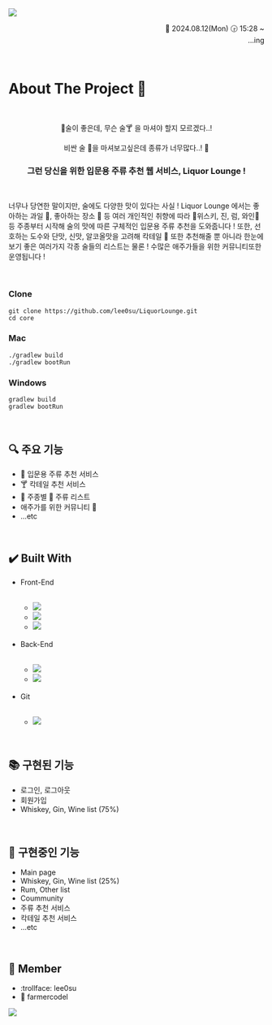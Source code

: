 <img src="https://capsule-render.vercel.app/api?type=waving&color=0:294C71,100:5D8AA8&height=170&section=header&text=Liquor%20Lounge&animation=twinkling&fontSize=40&fontColor=E6E8FA&fontAlignY=35"/>
<p align=right>📅 2024.08.12(Mon) 🕞 15:28 ~<br>...ing</p>

<br>



<h1>About The Project 💬</h1>
<br>
<div align=center>
  <p>🍻술이 좋은데, 무슨 술🍸 을 마셔야 할지 모르겠다..!</p>
  <p>비싼 술 🍷을 마셔보고싶은데 종류가 너무많다..! 👀</p>
  <h3>그런 당신을 위한 입문용 주류 추천 웹 서비스, Liquor Lounge !</h3>
</div>
<br>
<div>
  <p>너무나 당연한 말이지만, 술에도 다양한 맛이 있다는 사실 ! Liquor Lounge 에서는 좋아하는 과일 🍓, 좋아하는 장소 🌇 등 여러 개인적인 취향에 따라 🥃위스키, 진, 럼, 와인🍷 등 주종부터 시작해 술의 맛에 따른 구체적인 입문용 주류 추천을 도와줍니다 ! 또한, 선호하는 도수와 단맛, 신맛, 알코올맛을 고려해 칵테일 🍹 또한 추천해줄 뿐 아니라 한눈에 보기 좋은 여러가지 각종 술들의 리스트는 물론 ! 수많은 애주가들을 위한 커뮤니티또한 운영됩니다 ! </p>
</div>
<br>

### Clone
```
git clone https://github.com/lee0su/LiquorLounge.git
cd core
```
### Mac
```
./gradlew build
./gradlew bootRun
```
### Windows
```
gradlew build
gradlew bootRun
```

<br>

<h2>🔍 주요 기능</h2>
<ul>
  <li>🍷 입문용 주류 추천 서비스</li>
  <li>🍸 칵테일 추천 서비스</li>
  <li>🍻 주종별 🥃 주류 리스트</li>
  <li>애주가를 위한 커뮤니티 💭</li>
  <li>...etc</li>
</ul>

<br>

<h2>✔️ Built With</h2>
<ul> 
  <li>Front-End</li>
  <br>
  <ul>
    <li><img src="https://img.shields.io/badge/HTML5-E34F26?style=for-the-badge&logo=HTML5&logoColor=white"></li>
    <li><img src="https://img.shields.io/badge/CSS3-%231572B6?style=for-the-badge&logo=CSS3&logoColor=white"></li>
    <li><img src="https://img.shields.io/badge/javascript-%23323330?style=for-the-badge&logo=JavaScript&logoColor=%23F7DF1E"></li>
  </ul>
  <br>
  <li>Back-End</li>
  <br>
  <ul>
    <li><img src="https://img.shields.io/badge/Spring%20Boot-6DB33F?style=for-the-badge&logo=Spring%20Boot&logoColor=black"></li>
    <li><img src="https://img.shields.io/badge/mysql-4479A1.svg?style=for-the-badge&logo=mysql&logoColor=white"></li>
  </ul>
  <br>
  <li>Git</li>
  <br>
  <ul> 
    <li><img src="https://img.shields.io/badge/github-%23121011.svg?style=for-the-badge&logo=github&logoColor=white"></li>
  </ul>
</ul>

<br>

<h2>📚 구현된 기능</h2>
<ul>
  <li>로그인, 로그아웃</li>
  <li>회원가입</li>
  <li>Whiskey, Gin, Wine list (75%)</li>
</ul>

<br>

<h2>📑 구현중인 기능</h2>
<ul>
  <li>Main page</li>
  <li>Whiskey, Gin, Wine list (25%)</li>
  <li>Rum, Other list</li>
  <li>Coummunity</li>
  <li>주류 추천 서비스</li>
  <li>칵테일 추천 서비스</li>
  <li>...etc</li>
</ul>
<br>

<h2>👥 Member</h2>
<ul>
  <li>:trollface: lee0su</li>
  <li>💩 farmercodel</li>
</ul>

<img src="https://capsule-render.vercel.app/api?type=waving&color=0:294C71,100:5D8AA8&height=170&section=footer&text=Liquor%20Lounge&animation=twinkling&fontSize=40&fontColor=E6E8FA&fontAlignY=70"/>
